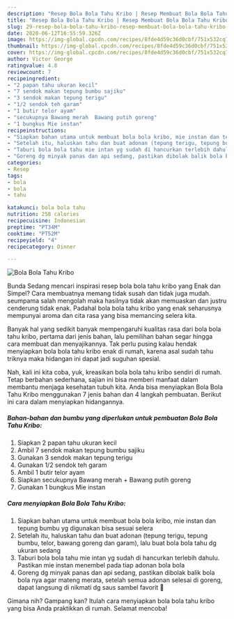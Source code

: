 ```yaml
---
description: "Resep Bola Bola Tahu Kribo | Resep Membuat Bola Bola Tahu Kribo Yang Mudah Dan Praktis"
title: "Resep Bola Bola Tahu Kribo | Resep Membuat Bola Bola Tahu Kribo Yang Mudah Dan Praktis"
slug: 29-resep-bola-bola-tahu-kribo-resep-membuat-bola-bola-tahu-kribo-yang-mudah-dan-praktis
date: 2020-06-12T16:55:59.326Z
image: https://img-global.cpcdn.com/recipes/8fde4d59c36d0cbf/751x532cq70/bola-bola-tahu-kribo-foto-resep-utama.jpg
thumbnail: https://img-global.cpcdn.com/recipes/8fde4d59c36d0cbf/751x532cq70/bola-bola-tahu-kribo-foto-resep-utama.jpg
cover: https://img-global.cpcdn.com/recipes/8fde4d59c36d0cbf/751x532cq70/bola-bola-tahu-kribo-foto-resep-utama.jpg
author: Victor George
ratingvalue: 4.8
reviewcount: 7
recipeingredient:
- "2 papan tahu ukuran kecil"
- "7 sendok makan tepung bumbu sajiku"
- "3 sendok makan tepung terigu"
- "1/2 sendok teh garam"
- "1 butir telor ayam"
- "secukupnya Bawang merah  Bawang putih goreng"
- "1 bungkus Mie instan"
recipeinstructions:
- "Siapkan bahan utama untuk membuat bola bola kribo, mie instan dan tepung bumbu yg digunakan bisa sesuai selera"
- "Setelah itu, haluskan tahu dan buat adonan (tepung terigu, tepung bumbu, telor, bawang goreng dan garam), lalu buat bola bola tahu dg ukuran sedang"
- "Taburi bola bola tahu mie intan yg sudah di hancurkan terlebih dahulu. Pastikan mie instan menembel pada tiap adonan bola bola"
- "Goreng dg minyak panas dan api sedang, pastikan dibolak balik bola bola nya agar mateng merata, setelah semua adonan selesai di goreng, dapat langsung di nikmati dg saus sambel favorit 🙏"
categories:
- Resep
tags:
- bola
- bola
- tahu

katakunci: bola bola tahu 
nutrition: 258 calories
recipecuisine: Indonesian
preptime: "PT34M"
cooktime: "PT52M"
recipeyield: "4"
recipecategory: Dinner

---
```



![Bola Bola Tahu Kribo](https://img-global.cpcdn.com/recipes/8fde4d59c36d0cbf/751x532cq70/bola-bola-tahu-kribo-foto-resep-utama.jpg)

Bunda Sedang mencari inspirasi resep bola bola tahu kribo yang Enak dan Simpel? Cara membuatnya memang tidak susah dan tidak juga mudah. seumpama salah mengolah maka hasilnya tidak akan memuaskan dan justru cenderung tidak enak. Padahal bola bola tahu kribo yang enak seharusnya mempunyai aroma dan cita rasa yang bisa memancing selera kita.



Banyak hal yang sedikit banyak mempengaruhi kualitas rasa dari bola bola tahu kribo, pertama dari jenis bahan, lalu pemilihan bahan segar hingga cara membuat dan menyajikannya. Tak perlu pusing kalau hendak menyiapkan bola bola tahu kribo enak di rumah, karena asal sudah tahu triknya maka hidangan ini dapat jadi suguhan spesial.


Nah, kali ini kita coba, yuk, kreasikan bola bola tahu kribo sendiri di rumah. Tetap berbahan sederhana, sajian ini bisa memberi manfaat dalam membantu menjaga kesehatan tubuh kita. Anda bisa menyiapkan Bola Bola Tahu Kribo menggunakan 7 jenis bahan dan 4 langkah pembuatan. Berikut ini cara dalam menyiapkan hidangannya.

<!--inarticleads1-->

##### Bahan-bahan dan bumbu yang diperlukan untuk pembuatan Bola Bola Tahu Kribo:

1. Siapkan 2 papan tahu ukuran kecil
1. Ambil 7 sendok makan tepung bumbu sajiku
1. Gunakan 3 sendok makan tepung terigu
1. Gunakan 1/2 sendok teh garam
1. Ambil 1 butir telor ayam
1. Siapkan secukupnya Bawang merah + Bawang putih goreng
1. Gunakan 1 bungkus Mie instan




<!--inarticleads2-->

##### Cara menyiapkan Bola Bola Tahu Kribo:

1. Siapkan bahan utama untuk membuat bola bola kribo, mie instan dan tepung bumbu yg digunakan bisa sesuai selera
1. Setelah itu, haluskan tahu dan buat adonan (tepung terigu, tepung bumbu, telor, bawang goreng dan garam), lalu buat bola bola tahu dg ukuran sedang
1. Taburi bola bola tahu mie intan yg sudah di hancurkan terlebih dahulu. Pastikan mie instan menembel pada tiap adonan bola bola
1. Goreng dg minyak panas dan api sedang, pastikan dibolak balik bola bola nya agar mateng merata, setelah semua adonan selesai di goreng, dapat langsung di nikmati dg saus sambel favorit 🙏




Gimana nih? Gampang kan? Itulah cara menyiapkan bola bola tahu kribo yang bisa Anda praktikkan di rumah. Selamat mencoba!
